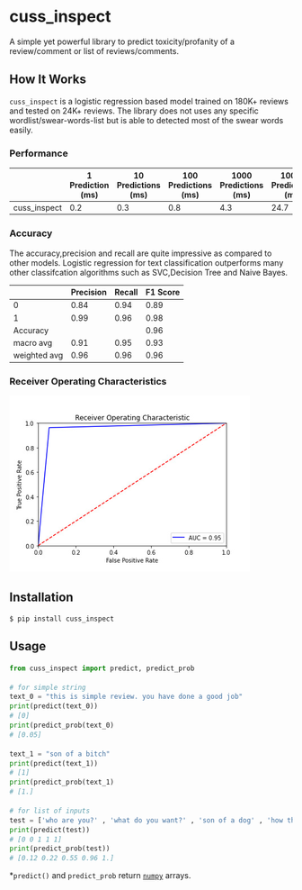 # cuss_inspect
A simple yet powerful library to predict toxicity/profanity of a review/comment or list of reviews/comments.

## How It Works

`cuss_inspect` is a logistic regression based model trained on 180K+ reviews and tested on 24K+ reviews. The library does not uses any specific wordlist/swear-words-list but is able to detected most of the swear words easily.

### Performance


|  | 1 Prediction (ms) | 10 Predictions (ms) | 100 Predictions (ms) | 1000 Predictions (ms) | 10000 Predictions (ms) 
| --------|-------------------|---------------------|-----------------------| -----------------------|----------------------- 
| cuss_inspect | 0.2 | 0.3 | 0.8 | 4.3 | 24.7




### Accuracy

The accuracy,precision and recall are quite impressive as compared to other models. Logistic regression for text classification outperforms many other classifcation algorithms such as SVC,Decision Tree and Naive Bayes.

| | Precision | Recall | F1 Score
| --- | ------- | ------------- | ---------------------- 
0 | 0.84 | 0.94 | 0.89
1 | 0.99 | 0.96 | 0.98
Accuracy | | | 0.96
macro avg | 0.91 | 0.95 | 0.93
weighted avg | 0.96 | 0.96 | 0.96


### Receiver Operating Characteristics 
![ROC Curve](https://github.com/LMSharma/cuss_inspect/blob/main/ROC_Curve.jpeg) 

## Installation

```
$ pip install cuss_inspect
```

## Usage

```python
from cuss_inspect import predict, predict_prob

# for simple string
text_0 = "this is simple review. you have done a good job"
print(predict(text_0))
# [0]
print(predict_prob(text_0)
# [0.05]

text_1 = "son of a bitch"
print(predict(text_1))
# [1]
print(predict_prob(text_1)
# [1.]

# for list of inputs
test = ['who are you?' , 'what do you want?' , 'son of a dog' , 'how the hell can you say that' , 'fuck it']
print(predict(test))
# [0 0 1 1 1]
print(predict_prob(test))
# [0.12 0.22 0.55 0.96 1.]

```

*`predict()` and `predict_prob` return [`numpy`](https://pypi.org/project/numpy/) arrays.
